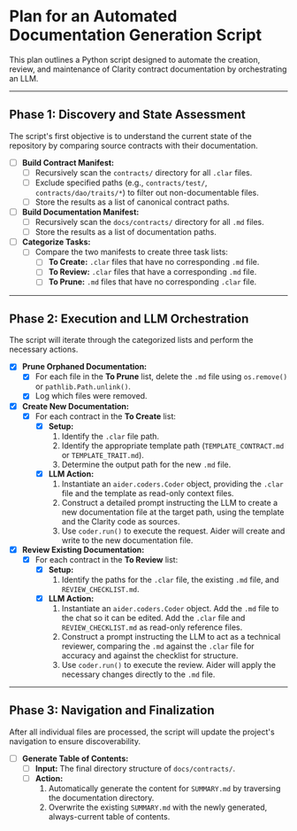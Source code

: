 # Plan for an Automated Documentation Generation Script

This plan outlines a Python script designed to automate the creation, review, and maintenance of Clarity contract documentation by orchestrating an LLM.

---

## Phase 1: Discovery and State Assessment

The script's first objective is to understand the current state of the repository by comparing source contracts with their documentation.

- [ ] **Build Contract Manifest:**
  - [ ] Recursively scan the `contracts/` directory for all `.clar` files.
  - [ ] Exclude specified paths (e.g., `contracts/test/`, `contracts/dao/traits/*`) to filter out non-documentable files.
  - [ ] Store the results as a list of canonical contract paths.

- [ ] **Build Documentation Manifest:**
  - [ ] Recursively scan the `docs/contracts/` directory for all `.md` files.
  - [ ] Store the results as a list of documentation paths.

- [ ] **Categorize Tasks:**
  - [ ] Compare the two manifests to create three task lists:
    - [ ] **To Create:** `.clar` files that have no corresponding `.md` file.
    - [ ] **To Review:** `.clar` files that have a corresponding `.md` file.
    - [ ] **To Prune:** `.md` files that have no corresponding `.clar` file.

---

## Phase 2: Execution and LLM Orchestration

The script will iterate through the categorized lists and perform the necessary actions.

- [x] **Prune Orphaned Documentation:**
  - [x] For each file in the **To Prune** list, delete the `.md` file using `os.remove()` or `pathlib.Path.unlink()`.
  - [x] Log which files were removed.

- [x] **Create New Documentation:**
  - [x] For each contract in the **To Create** list:
    - [x] **Setup:**
        1.  Identify the `.clar` file path.
        2.  Identify the appropriate template path (`TEMPLATE_CONTRACT.md` or `TEMPLATE_TRAIT.md`).
        3.  Determine the output path for the new `.md` file.
    - [x] **LLM Action:**
        1.  Instantiate an `aider.coders.Coder` object, providing the `.clar` file and the template as read-only context files.
        2.  Construct a detailed prompt instructing the LLM to create a new documentation file at the target path, using the template and the Clarity code as sources.
        3.  Use `coder.run()` to execute the request. Aider will create and write to the new documentation file.

- [x] **Review Existing Documentation:**
  - [x] For each contract in the **To Review** list:
    - [x] **Setup:**
        1.  Identify the paths for the `.clar` file, the existing `.md` file, and `REVIEW_CHECKLIST.md`.
    - [x] **LLM Action:**
        1.  Instantiate an `aider.coders.Coder` object. Add the `.md` file to the chat so it can be edited. Add the `.clar` file and `REVIEW_CHECKLIST.md` as read-only reference files.
        2.  Construct a prompt instructing the LLM to act as a technical reviewer, comparing the `.md` against the `.clar` file for accuracy and against the checklist for structure.
        3.  Use `coder.run()` to execute the review. Aider will apply the necessary changes directly to the `.md` file.

---

## Phase 3: Navigation and Finalization

After all individual files are processed, the script will update the project's navigation to ensure discoverability.

- [ ] **Generate Table of Contents:**
  - [ ] **Input:** The final directory structure of `docs/contracts/`.
  - [ ] **Action:**
      1. Automatically generate the content for `SUMMARY.md` by traversing the documentation directory.
      2. Overwrite the existing `SUMMARY.md` with the newly generated, always-current table of contents.
